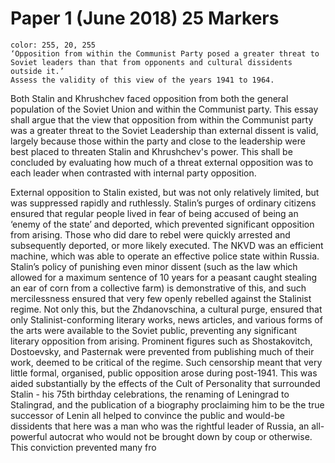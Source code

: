 # Paper 1 (June 2018) 25 Markers


```ad-question
color: 255, 20, 255
‘Opposition from within the Communist Party posed a greater threat to Soviet leaders than that from opponents and cultural dissidents outside it.’
Assess the validity of this view of the years 1941 to 1964.
```

Both Stalin and Khrushchev faced opposition from both the general population of the Soviet Union and within the Communist party. This essay shall argue that the view that opposition from within the Communist party was a greater threat to the Soviet Leadership than external dissent is valid, largely because those within the party and close to the leadership were best placed to threaten Stalin and Khrushchev's power. This shall be concluded by evaluating how much of a threat external opposition was to each leader when contrasted with internal party opposition.

External opposition to Stalin existed, but was not only relatively limited, but was suppressed rapidly and ruthlessly. Stalin’s purges of ordinary citizens ensured that regular people lived in fear of being accused of being an ‘enemy of the state’ and deported, which prevented significant opposition from arising. Those who did dare to rebel were quickly arrested and subsequently deported, or more likely executed. The NKVD was an efficient machine, which was able to operate an effective police state within Russia. Stalin’s policy of punishing even minor dissent (such as the law which allowed for a maximum sentence of 10 years for a peasant caught stealing an ear of corn from a collective farm) is demonstrative of this, and such mercilessness ensured that very few openly rebelled against the Stalinist regime. Not only this, but the Zhdanovschina, a cultural purge, ensured that only Stalinist-conforming literary works, news articles, and various forms of the arts were available to the Soviet public, preventing any significant literary opposition from arising. Prominent figures such as Shostakovitch, Dostoevsky, and Pasternak were prevented from publishing much of their work, deemed to be critical of the regime. Such censorship meant that very little formal, organised, public opposition arose during post-1941. This was aided substantially by the effects of the Cult of Personality that surrounded Stalin - his 75th birthday celebrations, the renaming of Leningrad to Stalingrad, and the publication of a biography proclaiming him to be the true successor of Lenin all helped to convince the public and would-be dissidents that here was a man who was the rightful leader of Russia, an all-powerful autocrat who would not be brought down by coup or otherwise. This conviction prevented many fro